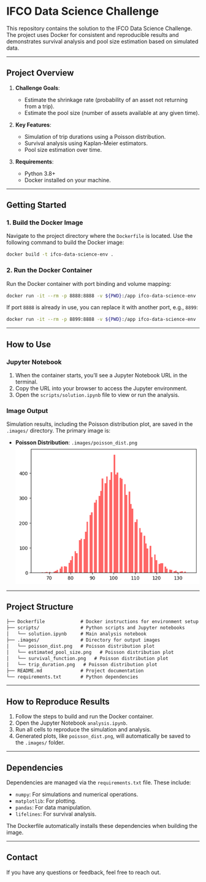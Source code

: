 # **IFCO Data Science Challenge**

This repository contains the solution to the IFCO Data Science Challenge. The project uses Docker for consistent and reproducible results and demonstrates survival analysis and pool size estimation based on simulated data.

---

## **Project Overview**
1. **Challenge Goals**:
   - Estimate the shrinkage rate (probability of an asset not returning from a trip).
   - Estimate the pool size (number of assets available at any given time).

2. **Key Features**:
   - Simulation of trip durations using a Poisson distribution.
   - Survival analysis using Kaplan-Meier estimators.
   - Pool size estimation over time.

3. **Requirements**:
   - Python 3.8+
   - Docker installed on your machine.

---

## **Getting Started**

### **1. Build the Docker Image**
Navigate to the project directory where the `Dockerfile` is located. Use the following command to build the Docker image:

```sh
docker build -t ifco-data-science-env .
```

### **2. Run the Docker Container**
Run the Docker container with port binding and volume mapping:

```sh
docker run -it --rm -p 8888:8888 -v ${PWD}:/app ifco-data-science-env
```

If port `8888` is already in use, you can replace it with another port, e.g., `8899`:

```sh
docker run -it --rm -p 8899:8888 -v ${PWD}:/app ifco-data-science-env
```

---

## **How to Use**

### **Jupyter Notebook**
1. When the container starts, you’ll see a Jupyter Notebook URL in the terminal.
2. Copy the URL into your browser to access the Jupyter environment.
3. Open the `scripts/solution.ipynb` file to view or run the analysis.

### **Image Output**
Simulation results, including the Poisson distribution plot, are saved in the `.images/` directory. The primary image is:

- **Poisson Distribution**: `.images/poisson_dist.png`
![Poisson Distribution](.images/poisson_dist.png)

---

## **Project Structure**

```
├── Dockerfile             # Docker instructions for environment setup
├── scripts/               # Python scripts and Jupyter notebooks
│   └── solution.ipynb     # Main analysis notebook
├── .images/               # Directory for output images
│   └── poisson_dist.png   # Poisson distribution plot
│   └── estimated_pool_size.png   # Poisson distribution plot
│   └── survival_function.png   # Poisson distribution plot
│   └── trip_duration.png   # Poisson distribution plot
├── README.md              # Project documentation
└── requirements.txt       # Python dependencies
```

---

## **How to Reproduce Results**

1. Follow the steps to build and run the Docker container.
2. Open the Jupyter Notebook `analysis.ipynb`.
3. Run all cells to reproduce the simulation and analysis.
4. Generated plots, like `poisson_dist.png`, will automatically be saved to the `.images/` folder.

---

## **Dependencies**

Dependencies are managed via the `requirements.txt` file. These include:
- `numpy`: For simulations and numerical operations.
- `matplotlib`: For plotting.
- `pandas`: For data manipulation.
- `lifelines`: For survival analysis.

The Dockerfile automatically installs these dependencies when building the image.

---

## **Contact**

If you have any questions or feedback, feel free to reach out.